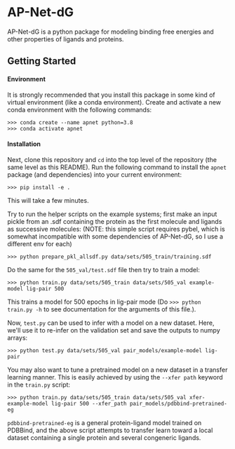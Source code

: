 # AP-Net-dG

AP-Net-dG is a python package for modeling binding free energies and other properties of ligands and proteins.

## Getting Started

#### Environment

It is strongly recommended that you install this package in some kind of virtual environment (like a conda environment).
Create and activate a new conda environment with the following commands:
```
>>> conda create --name apnet python=3.8
>>> conda activate apnet
```
#### Installation

Next, clone this repository and `cd` into the top level of the repository (the same level as this README).
Run the following command to install the `apnet` package (and dependencies) into your current environment:
```
>>> pip install -e .
```
This will take a few minutes.

Try to run the helper scripts on the example systems; first make an input pickle from an .sdf containing the protein as the first molecule and ligands as successive molecules:
(NOTE: this simple script requires pybel, which is somewhat incompatible with some dependencies of AP-Net-dG, so I use a different env for each)
```
>>> python prepare_pkl_allsdf.py data/sets/505_train/training.sdf
```

Do the same for the `505_val/test.sdf` file then try to train a model:
```
>>> python train.py data/sets/505_train data/sets/505_val example-model lig-pair 500
```
This trains a model for 500 epochs in lig-pair mode (Do `>>> python train.py -h` to see documentation for the arguments of this file.).

Now, `test.py` can be used to infer with a model on a new dataset. Here, we'll use it to re-infer on the validation set and save the outputs to numpy arrays:
```
>>> python test.py data/sets/505_val pair_models/example-model lig-pair
```

You may also want to tune a pretrained model on a new dataset in a transfer learning manner. This is easily achieved by using the `--xfer path` keyword in the `train.py` script:

```
>>> python train.py data/sets/505_train data/sets/505_val xfer-example-model lig-pair 500 --xfer_path pair_models/pdbbind-pretrained-eg
```

`pdbbind-pretrained-eg` is a general protein-ligand model trained on PDBBind, and the above script attempts to transfer learn toward a local dataset containing a single protein and several congeneric ligands.
